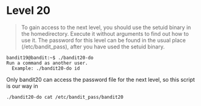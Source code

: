 # Level 20

> To gain access to the next level, you should use the setuid binary in the homedirectory. Execute it without arguments to find out how to use it. The password for this level can be found in the usual place (/etc/bandit_pass), after you have used the setuid binary.

```
bandit19@bandit:~$ ./bandit20-do 
Run a command as another user.
  Example: ./bandit20-do id
```

Only bandit20 can access the password file for the next level, so this script is our way in

```./bandit20-do cat /etc/bandit_pass/bandit20```
